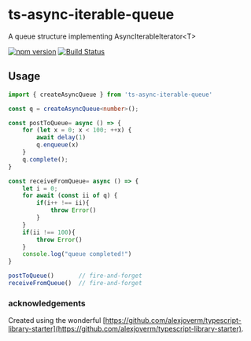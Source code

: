 # ts-async-iterable-queue

A queue structure implementing AsyncIterableIterator&lt;T&gt;

[![npm version](http://img.shields.io/npm/v/ts-async-iterable-queue.svg?style=flat)](https://npmjs.org/package/ts-async-iterable-queue "View this project on npm")
[![Build Status](https://travis-ci.org/biggyspender/ts-async-iterable-queue.svg?branch=master)](https://travis-ci.org/biggyspender/ts-async-iterable-queue)

## Usage

```typescript
import { createAsyncQueue } from 'ts-async-iterable-queue'

const q = createAsyncQueue<number>();

const postToQueue= async () => {
    for (let x = 0; x < 100; ++x) {
        await delay(1)
        q.enqueue(x)
    }
    q.complete();
}

const receiveFromQueue= async () => {
    let i = 0;
    for await (const ii of q) {
        if(i++ !== ii){
            throw Error()
        }
    }
    if(ii !== 100){
        throw Error()
    }
    console.log("queue completed!")
}

postToQueue()       // fire-and-forget
receiveFromQueue()  // fire-and-forget

```


### acknowledgements

Created using the wonderful [https://github.com/alexjoverm/typescript-library-starter](https://github.com/alexjoverm/typescript-library-starter).
